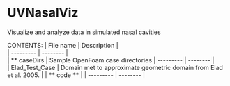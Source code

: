 # UVNasalViz
Visualize and analyze data in simulated nasal cavities

CONTENTS: 
| File name | Description |   
| --------- | -------- |   
| ** caseDirs | Sample OpenFoam case directories
| --------- |  -------- |  
  | Elad_Test_Case | Domain met to approximate geometric domain from Elad et al. 2005. |
| ** code ** |
| --------- |  -------- |  
